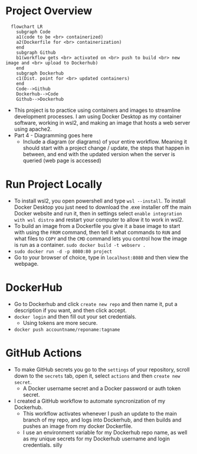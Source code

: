 # Project Overview

```mermaid
  flowchart LR
    subgraph Code
    a1(code to be <br> containerized)
    a2(Dockerfile for <br> containerization)
    end
    subgraph Github
    b1(workflow gets <br> activated on <br> push to build <br> new image and <br> upload to Dockerhub)
    end
    subgraph Dockerhub
    c1(Dist. point for <br> updated containers)
    end
    Code-->Github
    Dockerhub-->Code
    Github-->Dockerhub
```
    
- This project is to practice using containers and images to streamline development processes. I am using Docker Desktop as my container software, working in wsl2, and making an image that hosts a web server using apache2.
- Part 4 - Diagramming goes here
  - Include a diagram (or diagrams) of your entire workflow. Meaning it should start with a project change / update, the steps that happen in between, and end with the updated version when the server is queried (web page is accessed)

# Run Project Locally

- To install wsl2, you open powershell and type `wsl --install`. To install Docker Desktop you just need to download the .exe installer off the main Docker website and run it, then in settings select `enable integration with wsl distro` and restart your computer to allow it to work in wsl2.
- To build an image from a Dockerfile you give it a base image to start with using the `FROM` command, then tell it what commands to `RUN` and what files to `COPY` and the `CMD` command lets you control how the image is run as a container. `sudo docker build -t webserv .`
- `sudo docker run -d -p 8080:80 project`
- Go to your browser of choice, type in `localhost:8080` and then view the webpage.

# DockerHub

- Go to Dockerhub and click `create new repo` and then name it, put a description if you want, and then click accept.
- `docker login` and then fill out your set credentials.
  - Using tokens are more secure.
- `docker push accountname/reponame:tagname`

# GitHub Actions

- To make GitHub secrets you go to the `settings` of your repository, scroll down to the `secrets` tab, open it, select `actions` and then `create new secret`.
  - A Docker username secret and a Docker password or auth token secret.
- I created a GitHub workflow to automate syncronization of my Dockerhub.
  - This workflow activates whenever I push an update to the main branch of my repo, and logs into Dockerhub, and then builds and pushes an image from my docker Dockerfile.
  - I use an environment variable for my Dockerhub repo name, as well as my unique secrets for my Dockerhub username and login credentials.
silly
